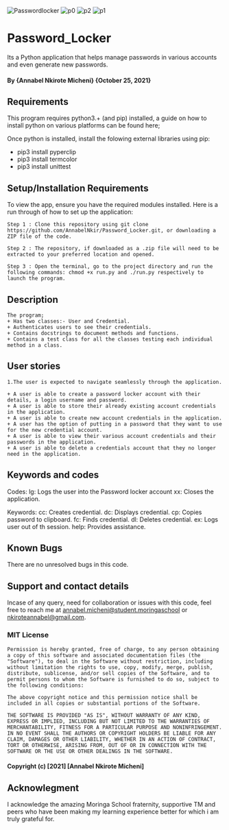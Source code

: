 ![Passwordlocker](https://user-images.githubusercontent.com/87479148/139210750-a4a205d0-89b1-48eb-93b9-2a98c0c06aff.png)
![p0](https://user-images.githubusercontent.com/87479148/139210827-d0a59e99-0722-4516-a63d-9e98c8e0b365.png)
![p2](https://user-images.githubusercontent.com/87479148/139210956-bf3e0a4d-287d-47b0-a357-259118e4a3ea.png)
![p1](https://user-images.githubusercontent.com/87479148/139211037-a51dfd1f-32c9-4e93-83ad-df2be04a0b7b.png)
# Password_Locker
 Its a Python application that helps manage passwords in various accounts and even generate new passwords.

#### By **{Annabel Nkirote Micheni}** **{October 25, 2021}**

## Requirements

This program requires python3.+ (and pip) installed, a guide on how to install python on various platforms can be found here;

Once python is installed, install the folowing external libraries using pip:
+ pip3 install pyperclip
+ pip3 install termcolor
+ pip3 install unittest

## Setup/Installation Requirements

To view the app, ensure you have the required modules installed. Here is a run through of how to set up the application:
```
Step 1 : Clone this repository using git clone https://github.com/AnnabelNkir/Password_Locker.git, or downloading a ZIP file of the code.

Step 2 : The repository, if downloaded as a .zip file will need to be extracted to your preferred location and opened.

Step 3 : Open the terminal, go to the project directory and run the following commands: chmod +x run.py and ./run.py respectively to launch the program.

```
## Description
```
The program;
+ Has two classes:- User and Credential.
+ Authenticates users to see their credentials.
+ Contains docstrings to document methods and functions.
+ Contains a test class for all the classes testing each individual method in a class.

```

## User stories
```
1.The user is expected to navigate seamlessly through the application.

+ A user is able to create a password locker account with their details, a login username and password.
+ A user is able to store their already existing account credentials in the application.
+ A user is able to create new account credentials in the application.
+ A user has the option of putting in a password that they want to use for the new credential account.
+ A user is able to view their various account credentials and their passwords in the application.
+ A user is able to delete a credentials account that they no longer need in the application.
```
## Keywords and codes

Codes:
lg: Logs the user into the Password locker account
xx: Closes the application.

Keywords:
cc: Creates credential.
dc: Displays credential.
cp: Copies password to clipboard.
fc: Finds credential.
dl: Deletes credential.
ex: Logs user out of th session.
help: Provides assistance.

## Known Bugs
There are no unresolved bugs in this code.

## Support and contact details
Incase of any query, need for collaboration or issues with this code, feel free to reach me at annabel.micheni@student.moringaschool or nkiroteannabel@gmail.com.


### MIT License
```
Permission is hereby granted, free of charge, to any person obtaining a copy of this software and associated documentation files (the "Software"), to deal in the Software without restriction, including without limitation the rights to use, copy, modify, merge, publish, distribute, sublicense, and/or sell copies of the Software, and to permit persons to whom the Software is furnished to do so, subject to the following conditions:

The above copyright notice and this permission notice shall be included in all copies or substantial portions of the Software.

THE SOFTWARE IS PROVIDED "AS IS", WITHOUT WARRANTY OF ANY KIND, EXPRESS OR IMPLIED, INCLUDING BUT NOT LIMITED TO THE WARRANTIES OF MERCHANTABILITY, FITNESS FOR A PARTICULAR PURPOSE AND NONINFRINGEMENT. IN NO EVENT SHALL THE AUTHORS OR COPYRIGHT HOLDERS BE LIABLE FOR ANY CLAIM, DAMAGES OR OTHER LIABILITY, WHETHER IN AN ACTION OF CONTRACT, TORT OR OTHERWISE, ARISING FROM, OUT OF OR IN CONNECTION WITH THE SOFTWARE OR THE USE OR OTHER DEALINGS IN THE SOFTWARE.
```
#### Copyright (c) [2021] [Annabel Nkirote Micheni] ####

## Acknowlegment
I acknowledge the amazing Moringa School fraternity, supportive TM and peers who have been making my learning experience better for which i am truly grateful for.
